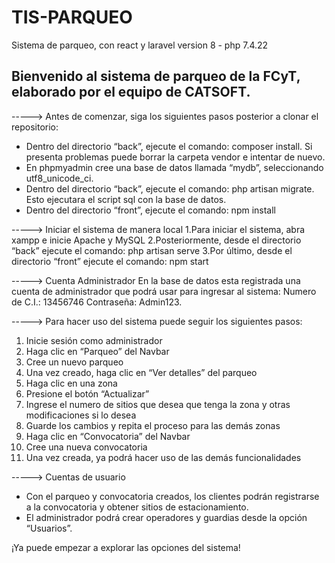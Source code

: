 # TIS-PARQUEO
Sistema de parqueo, con react y laravel version 8 - php 7.4.22

Bienvenido al sistema de parqueo de la FCyT, elaborado por el equipo de CATSOFT.
--------------------------------------------------------------------------------------------------------------

-----> Antes de comenzar, siga los siguientes pasos posterior a clonar el repositorio:
- Dentro del directorio “back”, ejecute el comando: composer install. Si presenta problemas puede borrar la carpeta vendor e intentar de nuevo.
- En phpmyadmin cree una base de datos llamada “mydb”, seleccionando utf8_unicode_ci. 
- Dentro del directorio “back”, ejecute el comando: php artisan migrate. Esto ejecutara el script sql con la base de datos.
- Dentro del directorio “front”, ejecute el comando: npm install

-----> Iniciar el sistema de manera local
1.Para iniciar el sistema, abra xampp e inicie Apache y MySQL
2.Posteriormente, desde el directorio “back” ejecute el comando: php artisan serve
3.Por último, desde el directorio “front” ejecute el comando: npm start

-----> Cuenta Administrador
En la base de datos esta registrada una cuenta de administrador que podrá usar para ingresar al sistema:
Numero de C.I.: 13456746
Contraseña:  Admin123.

-----> Para hacer uso del sistema puede seguir los siguientes pasos:
1.	Inicie sesión como administrador
2.	Haga clic en “Parqueo” del Navbar
3.	Cree un nuevo parqueo
4.	Una vez creado, haga clic en “Ver detalles” del parqueo
5.	Haga clic en una zona
6.	Presione el botón “Actualizar”
7.	Ingrese el numero de sitios que desea que tenga la zona y otras modificaciones si lo desea
8.	Guarde los cambios y repita el proceso para las demás zonas
9.	Haga clic en “Convocatoria” del Navbar
10.	Cree una nueva convocatoria
11.	Una vez creada, ya podrá hacer uso de las demás funcionalidades

-----> Cuentas de usuario
- Con el parqueo y convocatoria creados, los clientes podrán registrarse a la convocatoria y obtener sitios de estacionamiento. 
- El administrador podrá crear operadores y guardias desde la opción “Usuarios”.

¡Ya puede empezar a explorar las opciones del sistema!
